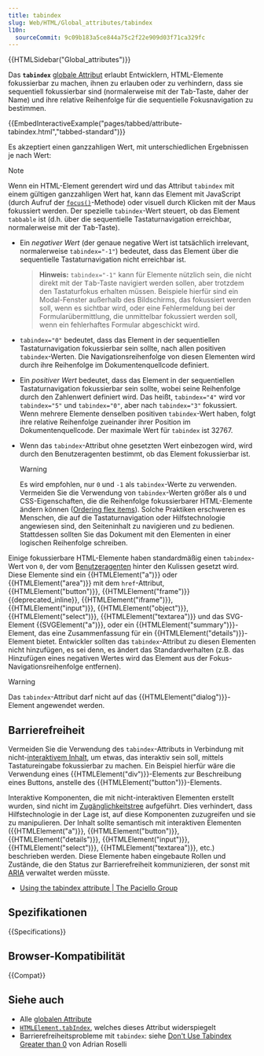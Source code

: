 ```yaml
---
title: tabindex
slug: Web/HTML/Global_attributes/tabindex
l10n:
  sourceCommit: 9c09b183a5ce844a75c2f22e909d03f71ca329fc
---
```


{{HTMLSidebar("Global_attributes")}}

Das **`tabindex`** [globale Attribut](/de/docs/Web/HTML/Global_attributes) erlaubt Entwicklern, HTML-Elemente fokussierbar zu machen, ihnen zu erlauben oder zu verhindern, dass sie sequentiell fokussierbar sind (normalerweise mit der <kbd>Tab</kbd>-Taste, daher der Name) und ihre relative Reihenfolge für die sequentielle Fokusnavigation zu bestimmen.

{{EmbedInteractiveExample("pages/tabbed/attribute-tabindex.html","tabbed-standard")}}

Es akzeptiert einen ganzzahligen Wert, mit unterschiedlichen Ergebnissen je nach Wert:

> [!NOTE]
> Wenn ein HTML-Element gerendert wird und das Attribut `tabindex` mit einem gültigen ganzzahligen Wert hat, kann das Element mit JavaScript (durch Aufruf der [`focus()`](/de/docs/Web/API/HTMLElement/focus)-Methode) oder visuell durch Klicken mit der Maus fokussiert werden. Der spezielle `tabindex`-Wert steuert, ob das Element `tabbable` ist (d.h. über die sequentielle Tastaturnavigation erreichbar, normalerweise mit der <kbd>Tab</kbd>-Taste).

- Ein _negativer Wert_ (der genaue negative Wert ist tatsächlich irrelevant, normalerweise `tabindex="-1"`) bedeutet, dass das Element über die sequentielle Tastaturnavigation nicht erreichbar ist.

  > **Hinweis:** `tabindex="-1"` kann für Elemente nützlich sein, die nicht direkt mit der <kbd>Tab</kbd>-Taste navigiert werden sollen, aber trotzdem den Tastaturfokus erhalten müssen. Beispiele hierfür sind ein Modal-Fenster außerhalb des Bildschirms, das fokussiert werden soll, wenn es sichtbar wird, oder eine Fehlermeldung bei der Formularübermittlung, die unmittelbar fokussiert werden soll, wenn ein fehlerhaftes Formular abgeschickt wird.

- `tabindex="0"` bedeutet, dass das Element in der sequentiellen Tastaturnavigation fokussierbar sein sollte, nach allen positiven `tabindex`-Werten. Die Navigationsreihenfolge von diesen Elementen wird durch ihre Reihenfolge im Dokumentenquellcode definiert.
- Ein _positiver Wert_ bedeutet, dass das Element in der sequentiellen Tastaturnavigation fokussierbar sein sollte, wobei seine Reihenfolge durch den Zahlenwert definiert wird. Das heißt, `tabindex="4"` wird vor `tabindex="5"` und `tabindex="0"`, aber nach `tabindex="3"` fokussiert. Wenn mehrere Elemente denselben positiven `tabindex`-Wert haben, folgt ihre relative Reihenfolge zueinander ihrer Position im Dokumentenquellcode. Der maximale Wert für `tabindex` ist 32767.
- Wenn das `tabindex`-Attribut ohne gesetzten Wert einbezogen wird, wird durch den Benutzeragenten bestimmt, ob das Element fokussierbar ist.

  > [!WARNING]
  > Es wird empfohlen, nur `0` und `-1` als `tabindex`-Werte zu verwenden. Vermeiden Sie die Verwendung von `tabindex`-Werten größer als `0` und CSS-Eigenschaften, die die Reihenfolge fokussierbarer HTML-Elemente ändern können ([Ordering flex items](/de/docs/Web/CSS/CSS_flexible_box_layout/Ordering_flex_items)). Solche Praktiken erschweren es Menschen, die auf die Tastaturnavigation oder Hilfstechnologie angewiesen sind, den Seiteninhalt zu navigieren und zu bedienen. Stattdessen sollten Sie das Dokument mit den Elementen in einer logischen Reihenfolge schreiben.

Einige fokussierbare HTML-Elemente haben standardmäßig einen `tabindex`-Wert von `0`, der vom [Benutzeragenten](/de/docs/Glossary/User_agent) hinter den Kulissen gesetzt wird. Diese Elemente sind ein {{HTMLElement("a")}} oder {{HTMLElement("area")}} mit dem `href`-Attribut, {{HTMLElement("button")}}, {{HTMLElement("frame")}} {{deprecated_inline}}, {{HTMLElement("iframe")}}, {{HTMLElement("input")}}, {{HTMLElement("object")}}, {{HTMLElement("select")}}, {{HTMLElement("textarea")}} und das SVG-Element {{SVGElement("a")}}, oder ein {{HTMLElement("summary")}}-Element, das eine Zusammenfassung für ein {{HTMLElement("details")}}-Element bietet. Entwickler sollten das `tabindex`-Attribut zu diesen Elementen nicht hinzufügen, es sei denn, es ändert das Standardverhalten (z.B. das Hinzufügen eines negativen Wertes wird das Element aus der Fokus-Navigationsreihenfolge entfernen).

> [!WARNING]
> Das `tabindex`-Attribut darf nicht auf das {{HTMLElement("dialog")}}-Element angewendet werden.

## Barrierefreiheit

Vermeiden Sie die Verwendung des `tabindex`-Attributs in Verbindung mit nicht-[interaktivem Inhalt](/de/docs/Web/HTML/Content_categories#interactive_content), um etwas, das interaktiv sein soll, mittels Tastatureingabe fokussierbar zu machen. Ein Beispiel hierfür wäre die Verwendung eines {{HTMLElement("div")}}-Elements zur Beschreibung eines Buttons, anstelle des {{HTMLElement("button")}}-Elements.

Interaktive Komponenten, die mit nicht-interaktiven Elementen erstellt wurden, sind nicht im [Zugänglichkeitstree](/de/docs/Learn/Accessibility/What_is_accessibility#accessibility_apis) aufgeführt. Dies verhindert, dass Hilfstechnologie in der Lage ist, auf diese Komponenten zuzugreifen und sie zu manipulieren. Der Inhalt sollte semantisch mit interaktiven Elementen ({{HTMLElement("a")}}, {{HTMLElement("button")}}, {{HTMLElement("details")}}, {{HTMLElement("input")}}, {{HTMLElement("select")}}, {{HTMLElement("textarea")}}, etc.) beschrieben werden. Diese Elemente haben eingebaute Rollen und Zustände, die den Status zur Barrierefreiheit kommunizieren, der sonst mit [ARIA](/de/docs/Web/Accessibility/ARIA) verwaltet werden müsste.

- [Using the tabindex attribute | The Paciello Group](https://www.tpgi.com/using-the-tabindex-attribute/)

## Spezifikationen

{{Specifications}}

## Browser-Kompatibilität

{{Compat}}

## Siehe auch

- Alle [globalen Attribute](/de/docs/Web/HTML/Global_attributes)
- [`HTMLElement.tabIndex`](/de/docs/Web/API/HTMLElement/tabIndex), welches dieses Attribut widerspiegelt
- Barrierefreiheitsprobleme mit `tabindex`: siehe [Don't Use Tabindex Greater than 0](https://adrianroselli.com/2014/11/dont-use-tabindex-greater-than-0.html) von Adrian Roselli
